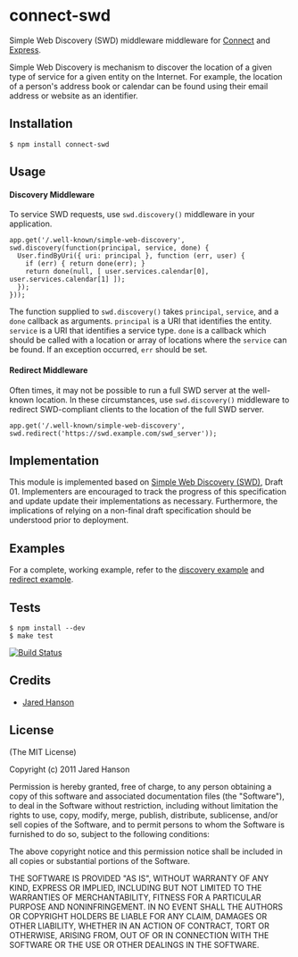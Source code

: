 # connect-swd

Simple Web Discovery (SWD) middleware middleware for [Connect](http://senchalabs.github.com/connect/)
and [Express](http://expressjs.com/).

Simple Web Discovery is mechanism to discover the location of a given type of
service for a given entity on the Internet.  For example, the location of a
person's address book or calendar can be found using their email address or
website as an identifier.

## Installation

    $ npm install connect-swd

## Usage

#### Discovery Middleware

To service SWD requests, use `swd.discovery()` middleware in your application.

    app.get('/.well-known/simple-web-discovery', swd.discovery(function(principal, service, done) {
      User.findByUri({ uri: principal }, function (err, user) {
        if (err) { return done(err); }
        return done(null, [ user.services.calendar[0], user.services.calendar[1] ]);
      });
    }));

The function supplied to `swd.discovery()` takes `principal`, `service`, and a
`done` callback as arguments.  `principal` is a URI that identifies the entity.
`service` is a URI that identifies a service type.  `done` is a callback which
should be called with  a location or array of locations where the `service` can
be found.  If an exception occurred, `err` should be set.

#### Redirect Middleware

Often times, it may not be possible to run a full SWD server at the well-known
location.  In these circumstances, use `swd.discovery()` middleware to redirect
SWD-compliant clients to the location of the full SWD server.

    app.get('/.well-known/simple-web-discovery', swd.redirect('https://swd.example.com/swd_server'));

## Implementation

This module is implemented based on [Simple Web Discovery (SWD)](http://tools.ietf.org/html/draft-jones-simple-web-discovery-01),
Draft 01.  Implementers are encouraged to track the progress of this
specification and update update their implementations as necessary.
Furthermore, the implications of relying on a non-final draft specification
should be understood prior to deployment.

## Examples

For a complete, working example, refer to the [discovery example](https://github.com/jaredhanson/connect-swd/blob/master/examples/discovery/app.js)
and [redirect example](https://github.com/jaredhanson/connect-swd/blob/master/examples/redirect/app.js).

## Tests

    $ npm install --dev
    $ make test

[![Build Status](https://secure.travis-ci.org/jaredhanson/connect-swd.png)](http://travis-ci.org/jaredhanson/connect-swd)

## Credits

  - [Jared Hanson](http://github.com/jaredhanson)

## License

(The MIT License)

Copyright (c) 2011 Jared Hanson

Permission is hereby granted, free of charge, to any person obtaining a copy of
this software and associated documentation files (the "Software"), to deal in
the Software without restriction, including without limitation the rights to
use, copy, modify, merge, publish, distribute, sublicense, and/or sell copies of
the Software, and to permit persons to whom the Software is furnished to do so,
subject to the following conditions:

The above copyright notice and this permission notice shall be included in all
copies or substantial portions of the Software.

THE SOFTWARE IS PROVIDED "AS IS", WITHOUT WARRANTY OF ANY KIND, EXPRESS OR
IMPLIED, INCLUDING BUT NOT LIMITED TO THE WARRANTIES OF MERCHANTABILITY, FITNESS
FOR A PARTICULAR PURPOSE AND NONINFRINGEMENT. IN NO EVENT SHALL THE AUTHORS OR
COPYRIGHT HOLDERS BE LIABLE FOR ANY CLAIM, DAMAGES OR OTHER LIABILITY, WHETHER
IN AN ACTION OF CONTRACT, TORT OR OTHERWISE, ARISING FROM, OUT OF OR IN
CONNECTION WITH THE SOFTWARE OR THE USE OR OTHER DEALINGS IN THE SOFTWARE.
